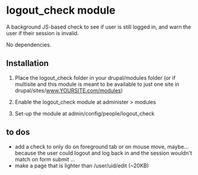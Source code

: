 # logout_check module
A background JS-based check to see if user is still logged in, and warn the user if their session is invalid.

No dependencies.

## Installation
1. Place the logout_check folder in your drupal/modules folder (or if multisite and this
  module is meant to be available to just one site in drupal/sites/www.YOURSITE.com/modules)

2. Enable the logout_check module at administer > modules

3. Set-up the module at admin/config/people/logout_check

## to dos
- add a check to only do on foreground tab or on mouse move, maybe... because the user could logout and log back in and the session wouldn't match on form submit ...
- make a page that is lighter than /user/uid/edit (~20KB)
